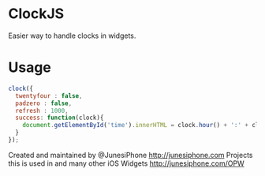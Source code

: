 # ClockJS

Easier way to handle clocks in widgets.

# Usage

```javascript
clock({
  twentyfour : false,
  padzero : false,
  refresh : 1000,
  success: function(clock){
    document.getElementById('time').innerHTML = clock.hour() + ':' + clock.minute();
  }
});
```

Created and maintained by @JunesiPhone http://junesiphone.com
Projects this is used in and many other iOS Widgets http://junesiphone.com/OPW
